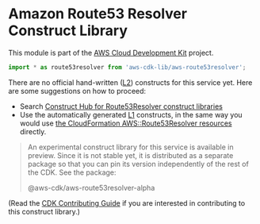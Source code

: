 # Amazon Route53 Resolver Construct Library


This module is part of the [AWS Cloud Development Kit](https://github.com/aws/aws-cdk) project.

```ts nofixture
import * as route53resolver from 'aws-cdk-lib/aws-route53resolver';
```

<!--BEGIN CFNONLY DISCLAIMER-->

There are no official hand-written ([L2](https://docs.aws.amazon.com/cdk/latest/guide/constructs.html#constructs_lib)) constructs for this service yet. Here are some suggestions on how to proceed:

- Search [Construct Hub for Route53Resolver construct libraries](https://constructs.dev/search?q=route53resolver)
- Use the automatically generated [L1](https://docs.aws.amazon.com/cdk/latest/guide/constructs.html#constructs_l1_using) constructs, in the same way you would use [the CloudFormation AWS::Route53Resolver resources](https://docs.aws.amazon.com/AWSCloudFormation/latest/UserGuide/AWS_Route53Resolver.html) directly.


> An experimental construct library for this service is available in preview. Since it is not stable yet, it is distributed
> as a separate package so that you can pin its version independently of the rest of the CDK. See the package:
>
> <span class="package-reference">@aws-cdk/aws-route53resolver-alpha</span>

(Read the [CDK Contributing Guide](https://github.com/aws/aws-cdk/blob/master/CONTRIBUTING.md) if you are interested in contributing to this construct library.)

<!--END CFNONLY DISCLAIMER-->
